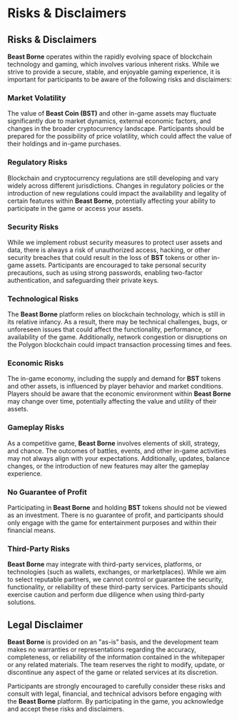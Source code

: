 # Risks & Disclaimers

## Risks & Disclaimers

**Beast Borne** operates within the rapidly evolving space of blockchain technology and gaming, which involves various inherent risks. While we strive to provide a secure, stable, and enjoyable gaming experience, it is important for participants to be aware of the following risks and disclaimers:

### **Market Volatility**

The value of **Beast Coin (BST)** and other in-game assets may fluctuate significantly due to market dynamics, external economic factors, and changes in the broader cryptocurrency landscape. Participants should be prepared for the possibility of price volatility, which could affect the value of their holdings and in-game purchases.

### **Regulatory Risks**

Blockchain and cryptocurrency regulations are still developing and vary widely across different jurisdictions. Changes in regulatory policies or the introduction of new regulations could impact the availability and legality of certain features within **Beast Borne**, potentially affecting your ability to participate in the game or access your assets.

### **Security Risks**

While we implement robust security measures to protect user assets and data, there is always a risk of unauthorized access, hacking, or other security breaches that could result in the loss of **BST** tokens or other in-game assets. Participants are encouraged to take personal security precautions, such as using strong passwords, enabling two-factor authentication, and safeguarding their private keys.

### **Technological Risks**

The **Beast Borne** platform relies on blockchain technology, which is still in its relative infancy. As a result, there may be technical challenges, bugs, or unforeseen issues that could affect the functionality, performance, or availability of the game. Additionally, network congestion or disruptions on the Polygon blockchain could impact transaction processing times and fees.

### **Economic Risks**

The in-game economy, including the supply and demand for **BST** tokens and other assets, is influenced by player behavior and market conditions. Players should be aware that the economic environment within **Beast Borne** may change over time, potentially affecting the value and utility of their assets.

### **Gameplay Risks**

As a competitive game, **Beast Borne** involves elements of skill, strategy, and chance. The outcomes of battles, events, and other in-game activities may not always align with your expectations. Additionally, updates, balance changes, or the introduction of new features may alter the gameplay experience.

### **No Guarantee of Profit**

Participating in **Beast Borne** and holding **BST** tokens should not be viewed as an investment. There is no guarantee of profit, and participants should only engage with the game for entertainment purposes and within their financial means.

### **Third-Party Risks**

**Beast Borne** may integrate with third-party services, platforms, or technologies (such as wallets, exchanges, or marketplaces). While we aim to select reputable partners, we cannot control or guarantee the security, functionality, or reliability of these third-party services. Participants should exercise caution and perform due diligence when using third-party solutions.

## **Legal Disclaimer**

**Beast Borne** is provided on an "as-is" basis, and the development team makes no warranties or representations regarding the accuracy, completeness, or reliability of the information contained in the whitepaper or any related materials. The team reserves the right to modify, update, or discontinue any aspect of the game or related services at its discretion.

Participants are strongly encouraged to carefully consider these risks and consult with legal, financial, and technical advisors before engaging with the **Beast Borne** platform. By participating in the game, you acknowledge and accept these risks and disclaimers.

